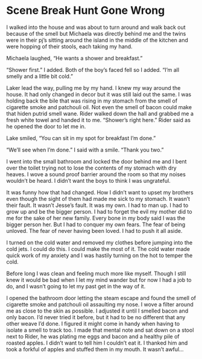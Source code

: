 #  Scene Break Hunt Gone Wrong

I walked into the house and was about to turn around and walk back out because
of the smell but Michaela was directly behind me and the twins were in their
pj’s sitting around the island in the middle of the kitchen and were hopping of
their stools, each taking my hand.

Michaela laughed, “He wants a shower and breakfast.”

“Shower first.” I added. Both of the boy’s faced fell so I added. “I’m all
smelly and a little bit cold.”

Laker lead the way, pulling me by my hand. I knew my way around the house. It
had only changed in decor but it was still laid out the same. I was holding back
the bile that was rising in my stomach from the smell of cigarette smoke and
patchouli oil. Not even the smell of bacon could make that hiden putrid smell
wane. Rider walked down the hall and grabbed me a fresh white towel and handed
it to me. “Shower’s right here.” Rider said as he opened the door to let me in.

Lake smiled, “You can sit in my spot for breakfast I’m done.”

“We’ll see when I’m done.” I said with a smile. “Thank you two.”

I went into the small bathroom and locked the door behind me and I bent over the
toilet trying not to lose the contents of my stomach with dry heaves. I wove a
sound proof barrier around the room so that my noises wouldn’t be heard. I
didn’t want the boys to think I was ungrateful.

It was funny how that had changed. How I didn’t want to upset my brothers even
though the sight of them had made me sick to my stomach. It wasn’t their fault.
It wasn’t Jesse’s fault. It was my own. I had to man up. I had to grow up and be
the bigger person. I had to forget the evil my mother did to me for the sake of
her new family. Every bone in my body said I was the bigger person her. But I
had to conquer my own fears. The fear of being unloved. The fear of never having
been loved. I had to push it all aside.

I turned on the cold water and removed my clothes before jumping into the cold
jets. I could do this. I could make the most of it. The cold water made quick
work of my anxiety and I was hastily turning on the hot to temper the cold.

Before long I was clean and feeling much more like myself. Though I still knew
it would be bad when I let my mind wander but for now I had a job to do, and I
wasn’t going to let my past get in the way of it.

I opened the bathroom door letting the steam escape and found the smell of
cigarette smoke and patchouli oil assaulting my nose. I wove a filter around me
as close to the skin as possible. I adjusted it until I smelled bacon and only
bacon. I’d never tried it before, but it had to be no different that any other
weave I’d done. I figured it might come in handy when having to isolate a smell
to track too. I made that mental note and sat down on a stool next to Rider, he
was plating me eggs and bacon and a healthy pile of roasted apples. I didn’t
want to tell him I couldn’t eat it. I thanked him and took a forkful of apples
and stuffed them in my mouth. It wasn’t awful…


<!--stackedit_data:
eyJoaXN0b3J5IjpbLTIwMTIzMjMzOTJdfQ==
-->